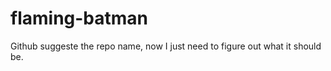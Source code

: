flaming-batman
==============

Github suggeste the repo name, now I just need to figure out what it should be.
